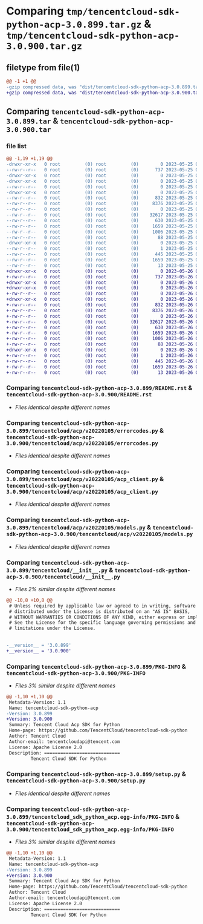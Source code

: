 # Comparing `tmp/tencentcloud-sdk-python-acp-3.0.899.tar.gz` & `tmp/tencentcloud-sdk-python-acp-3.0.900.tar.gz`

## filetype from file(1)

```diff
@@ -1 +1 @@
-gzip compressed data, was "dist/tencentcloud-sdk-python-acp-3.0.899.tar", last modified: Thu May 25 00:15:15 2023, max compression
+gzip compressed data, was "dist/tencentcloud-sdk-python-acp-3.0.900.tar", last modified: Fri May 26 02:08:42 2023, max compression
```

## Comparing `tencentcloud-sdk-python-acp-3.0.899.tar` & `tencentcloud-sdk-python-acp-3.0.900.tar`

### file list

```diff
@@ -1,19 +1,19 @@
-drwxr-xr-x   0 root         (0) root         (0)        0 2023-05-25 00:15:15.000000 tencentcloud-sdk-python-acp-3.0.899/
--rw-r--r--   0 root         (0) root         (0)      737 2023-05-25 00:15:15.000000 tencentcloud-sdk-python-acp-3.0.899/README.rst
-drwxr-xr-x   0 root         (0) root         (0)        0 2023-05-25 00:15:15.000000 tencentcloud-sdk-python-acp-3.0.899/tencentcloud/
-drwxr-xr-x   0 root         (0) root         (0)        0 2023-05-25 00:15:15.000000 tencentcloud-sdk-python-acp-3.0.899/tencentcloud/acp/
--rw-r--r--   0 root         (0) root         (0)        0 2023-05-25 00:15:15.000000 tencentcloud-sdk-python-acp-3.0.899/tencentcloud/acp/__init__.py
-drwxr-xr-x   0 root         (0) root         (0)        0 2023-05-25 00:15:15.000000 tencentcloud-sdk-python-acp-3.0.899/tencentcloud/acp/v20220105/
--rw-r--r--   0 root         (0) root         (0)      832 2023-05-25 00:15:15.000000 tencentcloud-sdk-python-acp-3.0.899/tencentcloud/acp/v20220105/errorcodes.py
--rw-r--r--   0 root         (0) root         (0)     8376 2023-05-25 00:15:15.000000 tencentcloud-sdk-python-acp-3.0.899/tencentcloud/acp/v20220105/acp_client.py
--rw-r--r--   0 root         (0) root         (0)        0 2023-05-25 00:15:15.000000 tencentcloud-sdk-python-acp-3.0.899/tencentcloud/acp/v20220105/__init__.py
--rw-r--r--   0 root         (0) root         (0)    32617 2023-05-25 00:15:15.000000 tencentcloud-sdk-python-acp-3.0.899/tencentcloud/acp/v20220105/models.py
--rw-r--r--   0 root         (0) root         (0)      630 2023-05-25 00:15:15.000000 tencentcloud-sdk-python-acp-3.0.899/tencentcloud/__init__.py
--rw-r--r--   0 root         (0) root         (0)     1659 2023-05-25 00:15:15.000000 tencentcloud-sdk-python-acp-3.0.899/PKG-INFO
--rw-r--r--   0 root         (0) root         (0)     1006 2023-05-25 00:15:15.000000 tencentcloud-sdk-python-acp-3.0.899/setup.py
--rw-r--r--   0 root         (0) root         (0)       88 2023-05-25 00:15:15.000000 tencentcloud-sdk-python-acp-3.0.899/setup.cfg
-drwxr-xr-x   0 root         (0) root         (0)        0 2023-05-25 00:15:15.000000 tencentcloud-sdk-python-acp-3.0.899/tencentcloud_sdk_python_acp.egg-info/
--rw-r--r--   0 root         (0) root         (0)        1 2023-05-25 00:15:15.000000 tencentcloud-sdk-python-acp-3.0.899/tencentcloud_sdk_python_acp.egg-info/dependency_links.txt
--rw-r--r--   0 root         (0) root         (0)      445 2023-05-25 00:15:15.000000 tencentcloud-sdk-python-acp-3.0.899/tencentcloud_sdk_python_acp.egg-info/SOURCES.txt
--rw-r--r--   0 root         (0) root         (0)     1659 2023-05-25 00:15:15.000000 tencentcloud-sdk-python-acp-3.0.899/tencentcloud_sdk_python_acp.egg-info/PKG-INFO
--rw-r--r--   0 root         (0) root         (0)       13 2023-05-25 00:15:15.000000 tencentcloud-sdk-python-acp-3.0.899/tencentcloud_sdk_python_acp.egg-info/top_level.txt
+drwxr-xr-x   0 root         (0) root         (0)        0 2023-05-26 02:08:42.000000 tencentcloud-sdk-python-acp-3.0.900/
+-rw-r--r--   0 root         (0) root         (0)      737 2023-05-26 02:08:42.000000 tencentcloud-sdk-python-acp-3.0.900/README.rst
+drwxr-xr-x   0 root         (0) root         (0)        0 2023-05-26 02:08:42.000000 tencentcloud-sdk-python-acp-3.0.900/tencentcloud/
+drwxr-xr-x   0 root         (0) root         (0)        0 2023-05-26 02:08:42.000000 tencentcloud-sdk-python-acp-3.0.900/tencentcloud/acp/
+-rw-r--r--   0 root         (0) root         (0)        0 2023-05-26 02:08:42.000000 tencentcloud-sdk-python-acp-3.0.900/tencentcloud/acp/__init__.py
+drwxr-xr-x   0 root         (0) root         (0)        0 2023-05-26 02:08:42.000000 tencentcloud-sdk-python-acp-3.0.900/tencentcloud/acp/v20220105/
+-rw-r--r--   0 root         (0) root         (0)      832 2023-05-26 02:08:42.000000 tencentcloud-sdk-python-acp-3.0.900/tencentcloud/acp/v20220105/errorcodes.py
+-rw-r--r--   0 root         (0) root         (0)     8376 2023-05-26 02:08:42.000000 tencentcloud-sdk-python-acp-3.0.900/tencentcloud/acp/v20220105/acp_client.py
+-rw-r--r--   0 root         (0) root         (0)        0 2023-05-26 02:08:42.000000 tencentcloud-sdk-python-acp-3.0.900/tencentcloud/acp/v20220105/__init__.py
+-rw-r--r--   0 root         (0) root         (0)    32617 2023-05-26 02:08:42.000000 tencentcloud-sdk-python-acp-3.0.900/tencentcloud/acp/v20220105/models.py
+-rw-r--r--   0 root         (0) root         (0)      630 2023-05-26 02:08:42.000000 tencentcloud-sdk-python-acp-3.0.900/tencentcloud/__init__.py
+-rw-r--r--   0 root         (0) root         (0)     1659 2023-05-26 02:08:42.000000 tencentcloud-sdk-python-acp-3.0.900/PKG-INFO
+-rw-r--r--   0 root         (0) root         (0)     1006 2023-05-26 02:08:42.000000 tencentcloud-sdk-python-acp-3.0.900/setup.py
+-rw-r--r--   0 root         (0) root         (0)       88 2023-05-26 02:08:42.000000 tencentcloud-sdk-python-acp-3.0.900/setup.cfg
+drwxr-xr-x   0 root         (0) root         (0)        0 2023-05-26 02:08:42.000000 tencentcloud-sdk-python-acp-3.0.900/tencentcloud_sdk_python_acp.egg-info/
+-rw-r--r--   0 root         (0) root         (0)        1 2023-05-26 02:08:42.000000 tencentcloud-sdk-python-acp-3.0.900/tencentcloud_sdk_python_acp.egg-info/dependency_links.txt
+-rw-r--r--   0 root         (0) root         (0)      445 2023-05-26 02:08:42.000000 tencentcloud-sdk-python-acp-3.0.900/tencentcloud_sdk_python_acp.egg-info/SOURCES.txt
+-rw-r--r--   0 root         (0) root         (0)     1659 2023-05-26 02:08:42.000000 tencentcloud-sdk-python-acp-3.0.900/tencentcloud_sdk_python_acp.egg-info/PKG-INFO
+-rw-r--r--   0 root         (0) root         (0)       13 2023-05-26 02:08:42.000000 tencentcloud-sdk-python-acp-3.0.900/tencentcloud_sdk_python_acp.egg-info/top_level.txt
```

### Comparing `tencentcloud-sdk-python-acp-3.0.899/README.rst` & `tencentcloud-sdk-python-acp-3.0.900/README.rst`

 * *Files identical despite different names*

### Comparing `tencentcloud-sdk-python-acp-3.0.899/tencentcloud/acp/v20220105/errorcodes.py` & `tencentcloud-sdk-python-acp-3.0.900/tencentcloud/acp/v20220105/errorcodes.py`

 * *Files identical despite different names*

### Comparing `tencentcloud-sdk-python-acp-3.0.899/tencentcloud/acp/v20220105/acp_client.py` & `tencentcloud-sdk-python-acp-3.0.900/tencentcloud/acp/v20220105/acp_client.py`

 * *Files identical despite different names*

### Comparing `tencentcloud-sdk-python-acp-3.0.899/tencentcloud/acp/v20220105/models.py` & `tencentcloud-sdk-python-acp-3.0.900/tencentcloud/acp/v20220105/models.py`

 * *Files identical despite different names*

### Comparing `tencentcloud-sdk-python-acp-3.0.899/tencentcloud/__init__.py` & `tencentcloud-sdk-python-acp-3.0.900/tencentcloud/__init__.py`

 * *Files 2% similar despite different names*

```diff
@@ -10,8 +10,8 @@
 # Unless required by applicable law or agreed to in writing, software
 # distributed under the License is distributed on an "AS IS" BASIS,
 # WITHOUT WARRANTIES OR CONDITIONS OF ANY KIND, either express or implied.
 # See the License for the specific language governing permissions and
 # limitations under the License.
 
 
-__version__ = '3.0.899'
+__version__ = '3.0.900'
```

### Comparing `tencentcloud-sdk-python-acp-3.0.899/PKG-INFO` & `tencentcloud-sdk-python-acp-3.0.900/PKG-INFO`

 * *Files 3% similar despite different names*

```diff
@@ -1,10 +1,10 @@
 Metadata-Version: 1.1
 Name: tencentcloud-sdk-python-acp
-Version: 3.0.899
+Version: 3.0.900
 Summary: Tencent Cloud Acp SDK for Python
 Home-page: https://github.com/TencentCloud/tencentcloud-sdk-python
 Author: Tencent Cloud
 Author-email: tencentcloudapi@tencent.com
 License: Apache License 2.0
 Description: ============================
         Tencent Cloud SDK for Python
```

### Comparing `tencentcloud-sdk-python-acp-3.0.899/setup.py` & `tencentcloud-sdk-python-acp-3.0.900/setup.py`

 * *Files identical despite different names*

### Comparing `tencentcloud-sdk-python-acp-3.0.899/tencentcloud_sdk_python_acp.egg-info/PKG-INFO` & `tencentcloud-sdk-python-acp-3.0.900/tencentcloud_sdk_python_acp.egg-info/PKG-INFO`

 * *Files 3% similar despite different names*

```diff
@@ -1,10 +1,10 @@
 Metadata-Version: 1.1
 Name: tencentcloud-sdk-python-acp
-Version: 3.0.899
+Version: 3.0.900
 Summary: Tencent Cloud Acp SDK for Python
 Home-page: https://github.com/TencentCloud/tencentcloud-sdk-python
 Author: Tencent Cloud
 Author-email: tencentcloudapi@tencent.com
 License: Apache License 2.0
 Description: ============================
         Tencent Cloud SDK for Python
```

